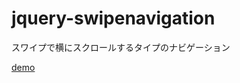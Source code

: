 # jquery-swipenavigation

スワイプで横にスクロールするタイプのナビゲーション

[demo](http://is8r.github.io/jquery-swipenavigation/index.html)